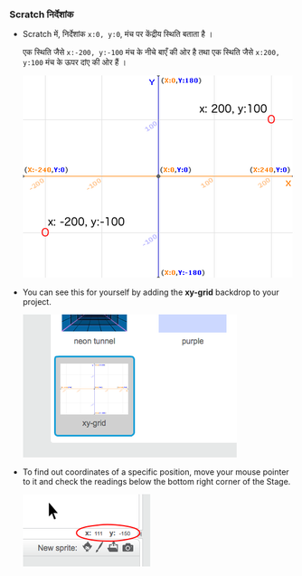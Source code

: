 ### Scratch निर्देशांक

+ Scratch में, निर्देशांक `x:0, y:0`, मंच पर केंद्रीय स्थिति बताता है ।
    
    एक स्थिति जैसे `x:-200, y:-100` मंच के नीचे बाएँ की ओर है तथा एक स्थिति जैसे `x:200, y:100` मंच के ऊपर दांए की ओर हैं ।
    
    ![Stage coordinates](images/coordinates-stage.png)

+ You can see this for yourself by adding the **xy-grid** backdrop to your project.
    
    ![Stage coordinates](images/coordinates-backdrop.png)

+ To find out coordinates of a specific position, move your mouse pointer to it and check the readings below the bottom right corner of the Stage.
    
    ![Coordinate readings](images/coordinates-xy-example.png)